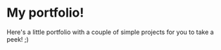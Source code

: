 # My portfolio!

Here's a little portfolio with a couple of simple projects for you to take a peek! ;)
